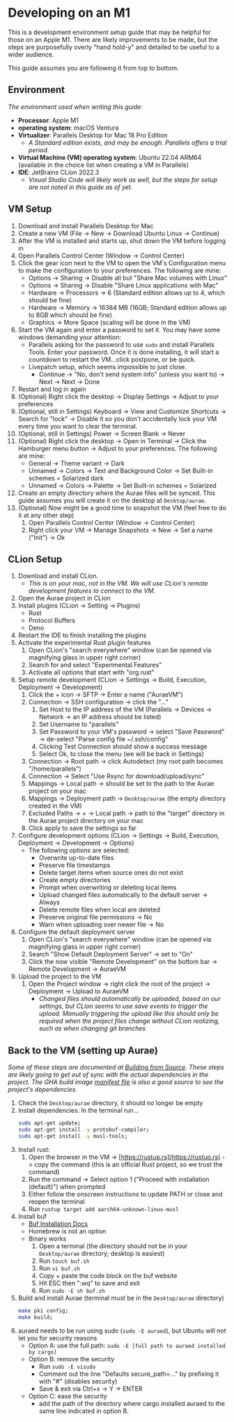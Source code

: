 # Developing on an M1

This is a development environment setup guide that may be helpful for those on an Apple M1. There are likely
improvements to be made, but the steps are purposefully overly "hand hold-y" and detailed to be useful to a wider
audience.

This guide assumes you are following it from top to bottom.

## Environment

*The environment used when writing this guide:*

- **Processor**: Apple M1
- **operating system**: macOS Ventura
- **Virtualizer**: Parallels Desktop for Mac 18 Pro Edition
    - *A Standard edition exists, and may be enough. Parallels offers a trial period.*
- **Virtual Machine (VM) operating system**: Ubuntu 22.04 ARM64 (available in the choice list when creating a VM in
  Parallels)
- **IDE**: JetBrains CLion 2022.3
    - *Visual Studio Code will likely work as well, but the steps for setup are not noted in this guide as of yet.*

## VM Setup

1. Download and install Parallels Desktop for Mac
2. Create a new VM (File -> New -> Download Ubuntu Linux -> Continue)
3. After the VM is installed and starts up, shut down the VM before logging in
4. Open Parallels Control Center (Window -> Control Center)
5. Click the gear icon next to the VM to open the VM's Configuration menu to make the configuration to your preferences.
   The following are mine:
    - Options -> Sharing -> Disable all but "Share Mac volumes with Linux"
    - Options -> Sharing -> Disable "Share Linux applications with Mac"
    - Hardware -> Processors -> 6 (Standard edition allows up to 4, which should be fine)
    - Hardware -> Memory -> 16384 MB (16GB; Standard edition allows up to 8GB which should be fine)
    - Graphics -> More Space (scaling will be done in the VM)
6. Start the VM again and enter a password to set it. You may have some windows demanding your attention:
    - Parallels asking for the password to use `sudo` and install Parallels Tools. Enter your password. Once it is done
      installing, it will start a countdown to restart the VM...click postpone, or be quick.
    - Livepatch setup, which seems impossible to just close.
        - Continue -> "No, don't send system info" (unless you want to) -> Next -> Next -> Done
7. Restart and log in again
8. (Optional) Right click the desktop -> Display Settings -> Adjust to your preferences
9. (Optional, still in Settings) Keyboard -> View and Customize Shortcuts -> Search for "lock" -> Disable it so you
   don't accidentally lock your VM every time you want to clear the terminal.
10. (Optional, still in Settings) Power -> Screen Blank -> Never
11. (Optional) Right click the desktop -> Open in Terminal -> Click the Hamburger menu button -> Adjust to your
    preferences. The following are mine:
    - General -> Theme variant -> Dark
    - Unnamed -> Colors -> Text and Background Color -> Set Built-in schemes = Solarized dark
    - Unnamed -> Colors -> Palette -> Set Built-in schemes = Solarized
12. Create an empty directory where the Aurae files will be synced. This guide assumes you will create it on the desktop
    at `Desktop/aurae`.
13. (Optional) Now might be a good time to snapshot the VM (feel free to do it at any other step)
    1. Open Parallels Control Center (Window -> Control Center)
    2. Right click your VM -> Manage Snapshots -> New -> Set a name ("Init") -> Ok

## CLion Setup

1. Download and install CLion.
    - *This is on your mac, not in the VM. We will use CLion's remote development features to connect to the VM.*
2. Open the Aurae project in CLion
3. Install plugins (CLion -> Setting -> Plugins)
    - Rust
    - Protocol Buffers
    - Deno
4. Restart the IDE to finish installing the plugins
5. Activate the experimental Rust plugin features
    1. Open CLion's "search everywhere" window (can be opened via magnifying glass in upper right corner)
    2. Search for and select "Experimental Features"
    3. Activate all options that start with "org.rust"
6. Setup remote development (CLion -> Settings -> Build, Execution, Deployment -> Development)
    1. Click the + icon -> SFTP -> Enter a name ("AuraeVM")
    2. Connection -> SSH configuration -> click the "..."
        1. Set Host to the IP address of the VM (Parallels -> Devices -> Network -> an IP address should be listed)
        2. Set Username to "parallels"
        3. Set Password to your VM's password -> select "Save Password" -> de-select "Parse config file ~/.ssh/config"
        4. Clicking Test Connection should show a success message
        5. Select Ok, to close the menu (we will be back in Settings)
    3. Connection -> Root path -> click Autodetect (my root path becomes "/home/parallels")
    4. Connection -> Select "Use Rsync for download/upload/sync"
    5. Mappings -> Local path -> should be set to the path to the Aurae project on your mac
    6. Mappings -> Deployment path -> `Desktop/aurae` (the empty directory created in the VM)
    7. Excluded Paths -> + -> Local path -> path to the "target" directory in the Aurae project directory on your mac
    8. Click apply to save the settings so far
7. Configure development options (CLion -> Settings -> Build, Execution, Deployment -> Development -> Options)
    - The following options are selected:
        - Overwrite up-to-date files
        - Preserve file timestamps
        - Delete target items when source ones do not exist
        - Create empty directories
        - Prompt when overwriting or deleting local items
        - Upload changed files automatically to the default server -> Always
        - Delete remote files when local are deleted
        - Preserve original file permissions -> No
        - Warn when uploading over newer file -> No
8. Configure the default deployment server
    1. Open CLion's "search everywhere" window (can be opened via magnifying glass in upper right corner)
    2. Search "Show Default Deployment Server" -> set to "On"
    3. Click the now visible "Remote Development" on the bottom bar -> Remote Development -> AuraeVM
9. Upload the project to the VM
    1. Open the Project window -> right click the root of the project -> Deployment -> Upload to AuraeVM
        - *Changed files should automatically be uploaded, based on our settings, but CLion seems to use save events to
          trigger the upload. Manually triggering the upload like this should only be required when the project files
          change without CLion realizing, such as when changing git branches*

## Back to the VM (setting up Aurae)

*Some of these steps are documented at [Building from Source](https://aurae.io/build/). These steps are likely going to
get out of sync with the actual dependencies in the project. The GHA build
image [manifest file](https://github.com/aurae-runtime/aurae/blob/main/images/Dockerfile.build) is also a good source to
see the project's dependencies.*

1. Check the `Desktop/aurae` directory, it should no longer be empty
2. Install dependencies. In the terminal run...
    ```bash
    sudo apt-get update;
    sudo apt-get install -y protobuf-compiler;
    sudo apt-get install -y musl-tools;
    ```
3. Install rust:
    1. Open the browser in the VM -> [https://rustup.rs](https://rustup.rs) -> copy the command (this is an official
       Rust project, so we trust the command)
    2. Run the command -> Select option 1 ("Proceed with installation (default)") when prompted
    3. Either follow the onscreen instructions to update PATH or close and reopen the terminal
    4. Run `rustup target add aarch64-unknown-linux-musl`
4. Install buf
    - [Buf Installation Docs](https://docs.buf.build/installation)
    - Homebrew is not an option
    - Binary works
        1. Open a terminal (the directory should not be in your `Desktop/aurae` directory; desktop is easiest)
        2. Run `touch buf.sh`
        3. Run `vi buf.sh`
        4. Copy + paste the code block on the buf website
        5. Hit ESC then ":wq" to save and exit
        6. Run `sudo -E sh buf.sh`
6. Build and install Aurae (terminal must be in the `Desktop/aurae` directory)
   ```bash
   make pki config;
   make build;
   ```
7. auraed needs to be run using sudo (`sudo -E auraed`), but Ubuntu will not let you for security reasons
    - Option A: use the full path: `sudo -E [full path to auraed installed by cargo]`
    - Option B: remove the security
        - Run `sudo -E visudo`
        - Comment out the line "Defaults secure_path=..." by prefixing it with "#" (disables security)
        - Save & exit via Ctrl+x -> Y -> ENTER
    - Option C: ease the security
        - add the path of the directory where cargo installed auraed to the same line indicated in option B.